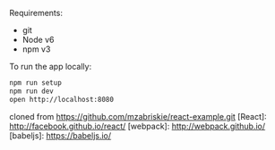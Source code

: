 Requirements:
- git
- Node v6
- npm v3

To run the app locally:

```bash
npm run setup
npm run dev
open http://localhost:8080
```
cloned from https://github.com/mzabriskie/react-example.git
[React]: http://facebook.github.io/react/
[webpack]: http://webpack.github.io/
[babeljs]: https://babeljs.io/
